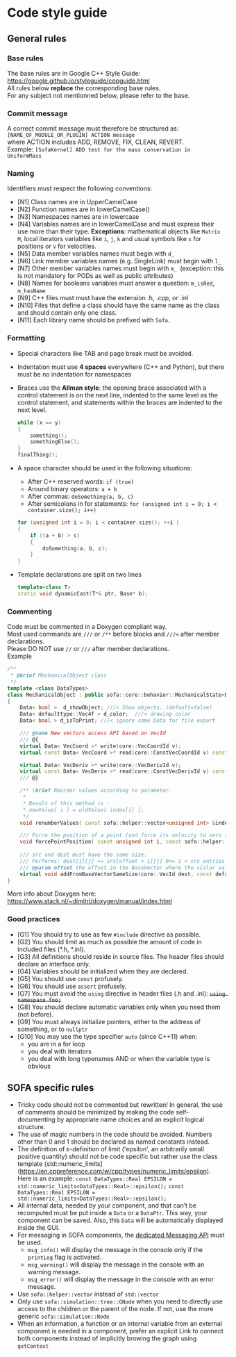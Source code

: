 # Code style guide

## General rules

### Base rules
The base rules are in Google C++ Style Guide: https://google.github.io/styleguide/cppguide.html   
All rules below **replace** the corresponding base rules.  
For any subject not mentionned below, please refer to the base.

### Commit message
A correct commit message must therefore be structured as:  
`[NAME_OF_MODULE_OR_PLUGIN] ACTION message`  
where ACTION includes ADD, REMOVE, FIX, CLEAN, REVERT.  
Example: `[SofaKernel] ADD test for the mass conservation in UniformMass` 

### Naming
Identifiers must respect the following conventions:

- [N1] Class names are in UpperCamelCase
- [N2] Function names are in lowerCamelCase()
- [N3] Namespaces names are in lowercase
- [N4] Variables names are in lowerCamelCase and must express their use more than their type. **Exceptions**:  mathematical objects like `Matrix M`, local iterators variables like `i`, `j`, `k`  and usual symbols like `x` for positions or `v` for velocities.
- [N5] Data member variables names must begin with `d_`
- [N6] Link member variables names (e.g. SingleLink) must begin with `l_`
- [N7] Other member variables names must begin with `m_ `(exception: this is not mandatory for PODs as well as public attributes)
- [N8] Names for booleans variables must answer a question: `m_isRed`, `m_hasName`
- [N9] C++ files must must have the extension .h, .cpp, or .inl
- [N10] Files that define a class should have the same name as the class and should contain only one class.
- [N11] Each library name should be prefixed with `Sofa`.

### Formatting
- Special characters like TAB and page break must be avoided.
- Indentation must use **4 spaces** everywhere (C++ and Python), but there must be no indentation for namespaces
- Braces use the **Allman style**: the opening brace associated with a control statement is on the next line, indented to the same level as the control statement, and statements within the braces are indented to the next level.
    ```cpp
    while (x == y)
    {
        something();
        somethingElse();
    }
    finalThing();
    ```
- A space character should be used in the following situations:
    - After C++ reserved words: `if (true)`
    - Around binary operators: `a + b`
    - After commas: `doSomething(a, b, c)`
    - After semicolons in for statements: `for (unsigned int i = 0; i < container.size(); i++)`
    ```cpp
    for (unsigned int i = 0; i < container.size(); ++i )
    {
        if ((a + b) > c)
        {
            doSomething(a, b, c);
        }
    }
    ```

- Template declarations are split on two lines
    ```cpp
    template<class T>
    static void dynamicCast(T*& ptr, Base* b);
    ```

### Commenting
Code must be commented in a Doxygen compliant way.  
Most used commands are `///` or `/**` before blocks and `///<` after member declarations.  
Please DO NOT use `//` or `///` after member declarations.  
Example  
```cpp
/**
 * @brief MechanicalObject class
 */
template <class DataTypes>
class MechanicalObject : public sofa::core::behavior::MechanicalState<DataTypes>
{
    Data< bool >  d_showObject; ///< Show objects. (default=false)
    Data< defaulttype::Vec4f > d_color;  ///< drawing color
    Data< bool > d_isToPrint; ///< ignore some Data for file export

    /// @name New vectors access API based on VecId
    /// @{
    virtual Data< VecCoord >* write(core::VecCoordId v);
    virtual const Data< VecCoord >* read(core::ConstVecCoordId v) const;

    virtual Data< VecDeriv >* write(core::VecDerivId v);
    virtual const Data< VecDeriv >* read(core::ConstVecDerivId v) const;
    /// @}

    /** \brief Reorder values according to parameter.
     *
     * Result of this method is :
     * newValue[ i ] = oldValue[ index[i] ];
     */
    void renumberValues( const sofa::helper::vector<unsigned int> &index );

    /// Force the position of a point (and force its velocity to zero value)
    void forcePointPosition( const unsigned int i, const sofa::helper::vector< double >& m_x);
    
    /// src and dest must have the same size.
    /// Performs: dest[i][j] += src[offset + i][j] 0<= i < src_entries  0<= j < 3 (for 3D objects) 0 <= j < 2 (for 2D objects)
    /// @param offset the offset in the BaseVector where the scalar values will be used. It will be updated to the first scalar value after the ones used by this operation when this method returns
    virtual void addFromBaseVectorSameSize(core::VecId dest, const defaulttype::BaseVector* src, unsigned int &offset);
}
```      
More info about Doxygen here: https://www.stack.nl/~dimitri/doxygen/manual/index.html 

### Good practices
- [G1] You should try to use as few `#include` directive as possible.
- [G2] You should limit as much as possible the amount of code in included files (*.h, *.inl).
- [G3] All definitions should reside in source files. The header files should declare an interface only.
- [G4] Variables should be initialized when they are declared.
- [G5] You should use `const` profusely.
- [G6] You should use `assert` profusely.
- [G7] You must avoid the `using` directive in header files (.h and .inl): ~~`using namespace foo;`~~
- [G8] You should declare automatic variables only when you need them (not before).
- [G9] You must always initialize pointers, either to the address of something, or to `nullptr`
- [G10] You may use the type specifier `auto` (since C++11) when:
    - you are in a for loop
    - you deal with iterators
    - you deal with long typenames AND or when the variable type is obvious

## SOFA specific rules
- Tricky code should not be commented but rewritten! In general, the use of comments should be minimized by making the code self-documenting by appropriate name choices and an explicit logical structure.
- The use of magic numbers in the code should be avoided. Numbers other than 0 and 1 should be declared as named constants instead.
- The definition of ε-definition of limit ('epsilon', an arbitrarily small positive quantity) should not be code specific but rather use the class template {std::numeric_limits](https://en.cppreference.com/w/cpp/types/numeric_limits/epsilon). Here is an example: `const DataTypes::Real EPSILON = std::numeric_limits<DataTypes::Real>::epsilon();`
`const DataTypes::Real EPSILON = std::numeric_limits<DataTypes::Real>::epsilon();`
- All internal data, needed by your component, and that can’t be recomputed must be put inside a `Data` or a `DataPtr`. This way, your component can be saved. Also, this `Data` will be automatically displayed inside the GUI.
- For messaging in SOFA components, the [dedicated Messaging API](https://www.sofa-framework.org/community/doc/programming-with-sofa/start-coding/message-api/) must be used.
    - `msg_info()` will display the message in the console only if the `printLog` flag is activated.
    - `msg_warning()` will display the message in the console with an warning message.
    - `msg_error()` will display the message in the console with an error message.
- Use `sofa::helper::vector`  instead of `std::vector`
- Only use `sofa::simulation::tree::GNode` when you need to directly use access to the children or the parent of the node. If not, use the more generic `sofa::simulation::Node`
- When an information, a function or an internal variable from an external component is needed in a component, prefer an explicit Link to connect both components instead of implicitly browing the graph using `getContext`